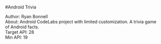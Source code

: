 #Android Trivia

Author: Ryan Bonnell<br>
About: Android CodeLabs project with limited customization.  A trivia game
of Android facts.<br>
Target API: 28<br>
Min API: 19
